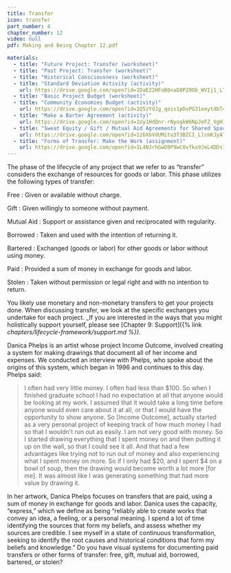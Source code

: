 ```yaml
---
title: Transfer
icon: transfer
part_number: 4
chapter_number: 12
video: null
pdf: Making and Being Chapter 12.pdf

materials:
  - title: "Future Project: Transfer (worksheet)"
  - title: "Past Project: Transfer (worksheet)"
  - title: "Historical Consciousness (worksheet)"
  - title: "Standard Deviation Activity (activity)"
    url: https://drive.google.com/open?id=1DaE22HFoB0naD8PZ0Ob_WVIj1_LTiAad
  - title: "Basic Project Budget (worksheet)"
  - title: "Community Economies Budget (activity)"
    url: https://drive.google.com/open?id=1Q5zYdJg_qois1pDvPG31eeytdbT4oVXB
  - title: "Make a Barter Agreement (activity)"
    url: https://drive.google.com/open?id=1Uy1HdQnr-rNyogkW6NpJeFZ_VgH1XuDd
  - title: "Sweat Equity / Gift / Mutual Aid Agreements for Shared Space (activity)"
    url: https://drive.google.com/open?id=1zbXbVdUMitu3T3BZCI_LlcmKJyATLUvl
  - title: "Forms of Transfer: Make the Work (assignment)"
    url: https://drive.google.com/open?id=1L4NJrhGwO9P9wC0vfkx9JeL4DDs1Fets
---
```


The phase of the lifecycle of any project that we refer to as “transfer” considers the exchange of resources for goods or labor. This phase utilizes the following types of transfer: 

Free
: Given or available without charge. 

Gift
: Given willingly to someone without payment.

Mutual Aid
: Support or assistance given and reciprocated with regularity.

Borrowed
: Taken and used with the intention of returning it.

Bartered
: Exchanged (goods or labor) for other goods or labor without using money. 

Paid
: Provided a sum of money in exchange for goods and labor.

Stolen
: Taken without permission or legal right and with no intention to return.

You likely use monetary and non-monetary transfers to get your projects done. When discussing transfer, we look at the specific exchanges you undertake for each project. _If you are interested in the ways that you might holistically support yourself, please see [Chapter 9: Support]({% link _chapters/lifecycle-framework/support.md %})._

Danica Phelps is an artist whose project Income Outcome, involved creating a system for making drawings that document all of her income and expenses. We conducted an interview with Phelps, who spoke about the origins of this system, which began in 1996 and continues to this day. Phelps said:

> I often had very little money. I often had less than $100. So when I finished graduate school I had no expectation at all that anyone would be looking at my work. I assumed that it would take a long time before anyone would even care about it at all, or that I would have the opportunity to show anyone. So [Income Outcome], actually started as a very personal project of keeping track of how much money I had so that I wouldn’t run out as easily. I am not very good with money. So I started drawing everything that I spent money on and then putting it up on the wall, so that I could see it all. And that had a few advantages like trying not to run out of money and also experiencing what I spent money on more. So if I only had $20, and I spent $4 on a bowl of soup, then the drawing would become worth a lot more [for me]. It was almost like I was generating something that had more value by drawing it.

In her artwork, Danica Phelps focuses on transfers that are paid, using a sum of money in exchange for goods and labor. Danica uses the capacity, “express,” which we define as being “reliably able to create works that convey an idea, a feeling, or a personal meaning. I spend a lot of time identifying the sources that form my beliefs, and assess whether my sources are credible. I see myself in a state of continuous transformation, seeking to identify the root causes and historical conditions that form my beliefs and knowledge.” Do you have visual systems for documenting paid transfers or other forms of transfer: free, gift, mutual aid, borrowed, bartered, or stolen?